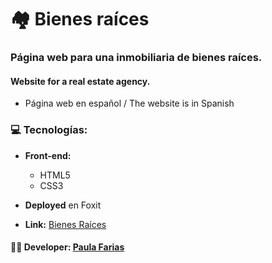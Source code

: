 # :houses: Bienes raíces

### Página web para una inmobiliaria de bienes raíces.
#### Website for a real estate agency.
- Página web en español / The website is in Spanish

### :computer: Tecnologías: 
- **Front-end:** 
  - HTML5
  - CSS3

- **Deployed** en Foxit

- **Link:** [Bienes Raíces](http://cursofullstackphp.foxit.com.ar/comision2014/Paula_Daniela_Farias/bienes_raices/)


#### :woman_technologist: **Developer:** [Paula Farias](https://linkedin.com/in/paulafarias)
